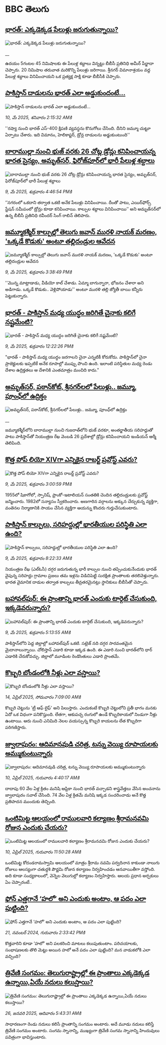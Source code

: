 # BBC తెలుగు## [భారత్: ఎక్కడెక్కడ పేలుళ్లు జరుగుతున్నాయి?](https://www.bbc.co.uk/telugu/live/c4g3qzpvn0zt?at_campaign=githubrss)![భారత్: ఎక్కడెక్కడ పేలుళ్లు జరుగుతున్నాయి?](https://ichef.bbci.co.uk/ace/standard/240/cpsprodpb/81c2/live/ad970420-2d59-11f0-8f57-b7237f6a66e6.jpg)__ఉదయం 5గంటల 45 నిమిషాలకు ఈ పేలుళ్ల శబ్దాలు విన్నట్టు బీబీసీ ప్రతినిధి అమీర్ పీర్జాదా చెప్పారు. 20 నిమిషాల తరువాత మరికొన్ని పేలుళ్లు జరిగాయి.
శ్రీనగర్ విమానాశ్రయం వద్ద పేలుళ్ల శబ్దాలు వినిపించాయని ఒక ప్రత్యక్ష సాక్షి కూడా బీబీసీకి చెప్పారు.## [పాకిస్తాన్ దాడులను భారత్ ఎలా అడ్డుకుందంటే...](https://www.bbc.com/telugu/articles/cq69reylqzno?at_campaign=githubrss)![పాకిస్తాన్ దాడులను భారత్ ఎలా అడ్డుకుందంటే...](https://ichef.bbci.co.uk/ace/standard/240/cpsprodpb/9e70/live/56b13480-2cfc-11f0-b26b-ab62c890638b.jpg)_10, మే 2025, శనివారం 2:15:32 AMకి_''రష్యా నుంచి భారత్ ఎస్-400 క్షిపణి వ్యవస్థను కొనుగోలు చేసింది. దీనిని జమ్మూ చుట్టూ ఏర్పాటు చేశారు. ఇది విమానం, హెలికాప్టర్, డ్రోన్ల దాడులను అడ్డుకుంటుంది''## [బారాముల్లా నుంచి భుజ్ వరకు 26 చోట్ల డ్రోన్లు కనిపించాయన్న భారత సైన్యం, అమృత్‌సర్‌, ఫిరోజ్‌పూర్‌లో భారీ పేలుళ్ల శబ్దాలు](https://www.bbc.com/telugu/articles/cn5yrvl63lno?at_campaign=githubrss)![బారాముల్లా నుంచి భుజ్ వరకు 26 చోట్ల డ్రోన్లు కనిపించాయన్న భారత సైన్యం, అమృత్‌సర్‌, ఫిరోజ్‌పూర్‌లో భారీ పేలుళ్ల శబ్దాలు](https://ichef.bbci.co.uk/ace/standard/240/cpsprodpb/81a1/live/ce925880-2d01-11f0-8f57-b7237f6a66e6.jpg)_9, మే 2025, శుక్రవారం 4:46:54 PMకి_‘’నగరంలో ఒకదాని తర్వాత ఒకటి అనేక పేలుళ్లు వినిపించాయి. దీంతో పాటు, ఎయిర్‌ఫోర్స్ స్టేషన్ సమీపంలో డ్రోన్లు కూడా కనిపించాయి. కాల్పుల శబ్దాలు వినిపించాయి’’ అని అమృత్‌సర్‌లో ఉన్న బీబీసీ ప్రతినిధి రవీందర్ సింగ్ రాబిన్ తెలిపారు.## [జమ్మూకశ్మీర్ కాల్పుల్లో తెలుగు జవాన్ మురళి నాయక్ మరణం, 'ఒక్కడే కొడుకు' అంటూ తల్లిదండ్రుల ఆవేదన](https://www.bbc.com/telugu/articles/c365nlw0j8go?at_campaign=githubrss)![జమ్మూకశ్మీర్ కాల్పుల్లో తెలుగు జవాన్ మురళి నాయక్ మరణం, 'ఒక్కడే కొడుకు' అంటూ తల్లిదండ్రుల ఆవేదన](https://ichef.bbci.co.uk/ace/standard/240/cpsprodpb/6832/live/1a2f9550-2cee-11f0-b26b-ab62c890638b.jpg)_9, మే 2025, శుక్రవారం 3:38:49 PMకి_''మొన్న మాట్లాడాడు, వీడియో కాల్ చేశాడు. ఏమ్మా బాగున్నారా, భోజనం చేశారా అని అడిగాడు. ఒక్కడే కొడుకు.. వెళ్లిపోయాడు'' అంటూ మురళి తల్లి జ్యోతీ బాయి కన్నీరు పెట్టుకున్నారు.## [భారత్ - పాకిస్తాన్ మధ్య యుద్ధం జరిగితే చైనాకు కలిగే నష్టమేంటి?](https://www.bbc.com/telugu/articles/c771l1rl3elo?at_campaign=githubrss)![భారత్ - పాకిస్తాన్ మధ్య యుద్ధం జరిగితే చైనాకు కలిగే నష్టమేంటి?](https://ichef.bbci.co.uk/ace/standard/240/cpsprodpb/e6ba/live/7b51e010-2c29-11f0-8f57-b7237f6a66e6.jpg)_9, మే 2025, శుక్రవారం 12:22:26 PMకి_"భారత్ - పాకిస్తాన్ మధ్య యుద్ధం జరగాలని చైనా ఎన్నటికీ కోరుకోదు. పాకిస్తాన్‌లో చైనా ప్రాజెక్టులకు ఇప్పటికే అనేక రూపాల్లో ముప్పు పొంచి ఉంది. ఇలాంటి పరిస్థితుల మధ్య రెండు దేశాల ఉద్రిక్తతలు ఆ దేశానికి ఎంతమాత్రం మంచిది కాదు."## [అమృత్‌సర్, పఠాన్‌కోట్, శ్రీనగర్‌లలో పేలుళ్లు.. జమ్మూ, పూంఛ్‌లో ఉద్రిక్తం](https://www.bbc.co.uk/telugu/live/c5y63dlm8mqt?at_campaign=githubrss)![అమృత్‌సర్, పఠాన్‌కోట్, శ్రీనగర్‌లలో పేలుళ్లు.. జమ్మూ, పూంఛ్‌లో ఉద్రిక్తం](https://ichef.bbci.co.uk/ace/standard/240/cpsprodpb/6a25/live/4dcec140-2d04-11f0-8ff1-59f5dcf8e9f5.jpg)__జమ్మూకశ్మీర్‌లోని బారాముల్లా నుంచి గుజరాత్‌లోని భుజ్ వరకూ, అంతర్జాతీయ సరిహద్దుతో పాటు పాకిస్తాన్‌తో నియంత్రణ రేఖ వెంబడి 26 ప్రదేశాల్లో డ్రోన్లు కనిపించాయని ఇండియన్ ఆర్మీ తెలిపింది.## [కొత్త పోప్ లియో XIVగా ఎన్నికైన రాబర్ట్ ప్రవోస్ట్ ఎవరు?](https://www.bbc.com/telugu/articles/cm2k3px94ywo?at_campaign=githubrss)![కొత్త పోప్ లియో XIVగా ఎన్నికైన రాబర్ట్ ప్రవోస్ట్ ఎవరు?](https://ichef.bbci.co.uk/ace/standard/240/cpsprodpb/133b/live/ca7869a0-2ce4-11f0-b26b-ab62c890638b.jpg)_9, మే 2025, శుక్రవారం 3:00:59 PMకి_1955లో షికాగోలో, స్పానిష్, ఫ్రాంకో-ఇటాలియన్ సంతతికి చెందిన తల్లిదండ్రులకు ప్రవోస్ట్ జన్మించారు. 1982లో సన్యాసం స్వీకరించారు. అణగారిన వర్గాలను అక్కున చేర్చుకున్న వ్యక్తిగా, వంతెనల నిర్మాణానికి సాయం చేసిన వ్యక్తిగా ఆయన్ను కొందరు గుర్తుచేసుకుంటారు.## [పాకిస్తాన్ కాల్పులు, సరిహద్దుల్లో భారతీయుల పరిస్థితి ఎలా ఉంది? ](https://www.bbc.com/telugu/articles/crk2m8511r7o?at_campaign=githubrss)![పాకిస్తాన్ కాల్పులు, సరిహద్దుల్లో భారతీయుల పరిస్థితి ఎలా ఉంది? ](https://ichef.bbci.co.uk/ace/standard/240/cpsprodpb/6fa0/live/8abc4aa0-2caf-11f0-8ff1-59f5dcf8e9f5.jpg)_9, మే 2025, శుక్రవారం 8:22:33 AMకి_నియంత్రణ రేఖ (ఎల్ఓసీ) దగ్గర జరుగుతున్న భారీ కాల్పుల నుంచి తప్పించుకునేందుకు భారత్ వైపున్న సరిహద్దు గ్రామాల ప్రజలు తమ ఇళ్లను విడిచిపెట్టి సురక్షిత ప్రాంతాలకు తరలివెళ్తున్నారు. భారత వైమానిక దాడుల తర్వాత కాల్పులు తీవ్రతరమైనట్లు స్థానికులు బీబీసీతో చెప్పారు.## [బహావల్‌పుర్‌: ఈ ప్రాంతాన్ని భారత్ ఎందుకు టార్గెట్‌ చేసుకుంది, ఇక్కడెవరున్నారు?](https://www.bbc.com/telugu/articles/clywyxyjk34o?at_campaign=githubrss)![బహావల్‌పుర్‌: ఈ ప్రాంతాన్ని భారత్ ఎందుకు టార్గెట్‌ చేసుకుంది, ఇక్కడెవరున్నారు?](https://ichef.bbci.co.uk/ace/standard/240/cpsprodpb/8cbe/live/62a21a80-2c97-11f0-b26b-ab62c890638b.jpg)_9, మే 2025, శుక్రవారం 5:13:55 AMకి_పాకిస్తాన్‌లోని పెద్ద జిల్లాల్లో బహావల్‌పుర్ ఒకటి. సట్లెజ్ నది దగ్గర సారవంతమైన మైదానాలున్నాయి. చోలిస్తాన్ ఎడారి కూడా ఇక్కడ ఉంది. ఈ ఎడారి నుంచి భారత్‌లోని థార్ ఎడారికి చేరుకోవచ్చు. జిల్లాలో మూడింట రెండొంతులు ఎడారి ప్రాంతమే.## [కొబ్బరి బోండంలోకి నీళ్లు ఎలా వస్తాయి?](https://www.bbc.com/telugu/articles/czjn4mzxxy8o?at_campaign=githubrss)![కొబ్బరి బోండంలోకి నీళ్లు ఎలా వస్తాయి?](https://ichef.bbci.co.uk/ace/standard/240/cpsprodpb/46c5/live/684a55e0-18fd-11f0-8b11-7756b7b808cc.jpg)_14, ఏప్రిల్ 2025, సోమవారం 7:09:00 AMకి_కొబ్బరి చెట్టును 'ట్రీ ఆఫ్ లైఫ్' అని పిలుస్తారు. ఎందుకంటే కొబ్బరి చెట్టులోని ప్రతీ భాగం మనకు ఏదో ఒక విధంగా పనికొస్తుంది. లేతగా, ఆకుపచ్చ రంగులో ఉండే కొబ్బరికాయలో నిండుగా నీళ్లు ఉంటాయి. ఆరు నుంచి ఎనిమిది నెలల వయస్సున్న కొబ్బరి కాయలను లేత కొబ్బరిగా పరిగణిస్తారు.## [జ్వాలాపురం: ఆదిమానవుడి చరిత్ర, టన్ను వెయ్యి రూపాయలకు అమ్ముకుంటున్నారు ](https://www.bbc.com/telugu/articles/creqqnwdd5qo?at_campaign=githubrss)![జ్వాలాపురం: ఆదిమానవుడి చరిత్ర, టన్ను వెయ్యి రూపాయలకు అమ్ముకుంటున్నారు ](https://ichef.bbci.co.uk/ace/standard/240/cpsprodpb/765e/live/b472e2d0-15b4-11f0-842b-a7355694993d.jpg)_10, ఏప్రిల్ 2025, గురువారం 4:40:17 AMకి_దాదాపు 60 వేల ఏళ్ల క్రితం మనిషి ఆఫ్రికా నుంచి భారత్ వచ్చాడని శాస్త్రవేత్తలు వేసిన అంచనాను జ్వాలాపురం సవాల్ చేసింది. 74 వేల ఏళ్ల క్రితమే మనిషి ఇక్కడ సంచరించాడు అనే కొత్త ప్రతిపాదన ముందుకు తెచ్చింది.## [ఒంటిమిట్ట ఆలయంలో రాములవారి కల్యాణం శ్రీరామనవమి రోజున ఎందుకు చేయరు?](https://www.bbc.com/telugu/articles/ce822j5e465o?at_campaign=githubrss)![ఒంటిమిట్ట ఆలయంలో రాములవారి కల్యాణం శ్రీరామనవమి రోజున ఎందుకు చేయరు?](https://ichef.bbci.co.uk/ace/standard/240/cpsprodpb/fed5/live/25534d40-1601-11f0-b58a-6113af226972.jpg)_10, ఏప్రిల్ 2025, గురువారం 11:50:28 AMకి_ఒంటిమిట్ట కోదండరామస్వామి ఆలయంలో మాత్రం శ్రీరామ నవమి పర్వదినాన కాకుండా నాలుగు రోజులు ఆలస్యంగా చతుర్దశి పౌర్ణమి రోజున కల్యాణం నిర్వహించడం ఆనవాయితీగా వస్తోంది. అది కూడా సంధ్యకాలంలో, వెన్నెల వెలుగుల్లో కల్యాణం నిర్వహిస్తారు. ఆలయ ప్రధాన అర్చకులు ఏం చెప్పారంటే..## [ఫోన్ ఎత్తగానే ‘హలో’ అని ఎందుకు అంటాం, ఆ పదం ఎలా పుట్టింది?](https://www.bbc.com/telugu/articles/cgj7x7gdjq4o?at_campaign=githubrss)![ఫోన్ ఎత్తగానే ‘హలో’ అని ఎందుకు అంటాం, ఆ పదం ఎలా పుట్టింది?](https://ichef.bbci.co.uk/ace/standard/240/cpsprodpb/0618/live/7a20ebb0-a807-11ef-b21e-5359bd56d02f.jpg)_21, నవంబర్ 2024, గురువారం 2:33:42 PMకి_కొత్తవారిని కూడా ‘హలో’ అని పలకరించి మాటలు కలుపుతుంటాం.  పరిచయాలకు, సంభాషణలకు తొలి మెట్టు అయిన హలో అనే పదం ఎలా పుట్టింది? మన వాడుకలోకి ఎలా వచ్చింది?## [త్రివేణి సంగమం: తెలుగురాష్ట్రాల్లో ఈ ప్రాంతాలు ఎక్కడెక్కడ ఉన్నాయి,ఏయే నదులు కలుస్తాయి? ](https://www.bbc.com/telugu/articles/cz7elrr17jeo?at_campaign=githubrss)![త్రివేణి సంగమం: తెలుగురాష్ట్రాల్లో ఈ ప్రాంతాలు ఎక్కడెక్కడ ఉన్నాయి,ఏయే నదులు కలుస్తాయి? ](https://ichef.bbci.co.uk/ace/standard/240/cpsprodpb/9dad/live/7f50e780-da42-11ef-a37f-eba91255dc3d.jpg)_26, జనవరి 2025, ఆదివారం 5:43:31 AMకి_సాధారణంగా రెండు నదులు కలిసే ప్రాంతాన్ని సంగమం అంటారు. అదే మూడు నదులు కలిస్తే త్రివేణి సంగమం అంటారు. సంగమ స్నానాన్ని, ముఖ్యంగా త్రివేణి సంగమ స్నానాన్ని హిందువులు పవిత్రంగా భావిస్తుంటారు.